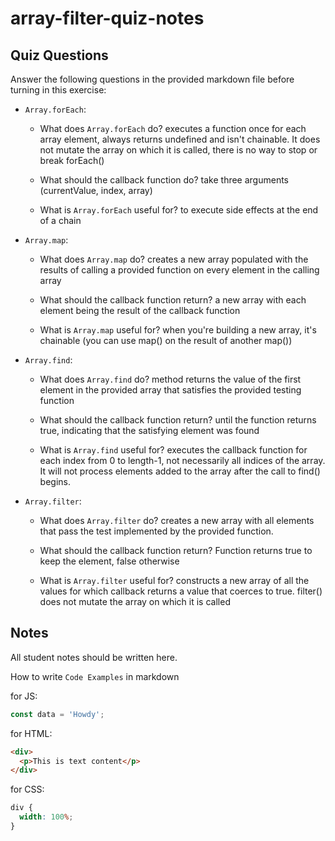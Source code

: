 # array-filter-quiz-notes

## Quiz Questions

Answer the following questions in the provided markdown file before turning in this exercise:

- `Array.forEach`:

  - What does `Array.forEach` do?
    executes a function once for each array element, always returns undefined and isn't chainable. It does not mutate the array on which it is called, there is no way to stop or break forEach()

  - What should the callback function do?
    take three arguments (currentValue, index, array)

  - What is `Array.forEach` useful for?
    to execute side effects at the end of a chain

- `Array.map`:

  - What does `Array.map` do?
    creates a new array populated with the results of calling a provided function on every element in the calling array

  - What should the callback function return?
    a new array with each element being the result of the callback function

  - What is `Array.map` useful for?
    when you're building a new array, it's chainable (you can use map() on the result of another map())

- `Array.find`:

  - What does `Array.find` do?
    method returns the value of the first element in the provided array that satisfies the provided testing function

  - What should the callback function return?
    until the function returns true, indicating that the satisfying element was found

  - What is `Array.find` useful for?
    executes the callback function for each index from 0 to length-1, not necessarily all indices of the array. It will not process elements added to the array after the call to find() begins.

- `Array.filter`:

  - What does `Array.filter` do?
    creates a new array with all elements that pass the test implemented by the provided function.

  - What should the callback function return?
    Function returns true to keep the element, false otherwise

  - What is `Array.filter` useful for?
    constructs a new array of all the values for which callback returns a value that coerces to true. filter() does not mutate the array on which it is called

## Notes

All student notes should be written here.

How to write `Code Examples` in markdown

for JS:

```javascript
const data = 'Howdy';
```

for HTML:

```html
<div>
  <p>This is text content</p>
</div>
```

for CSS:

```css
div {
  width: 100%;
}
```
